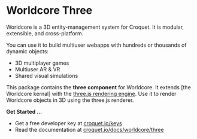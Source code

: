 # Worldcore Three

Worldcore is a 3D entity-management system for Croquet. It is modular, extensible, and cross-platform.

You can use it to build multiuser webapps with hundreds or thousands of dynamic objects:

* 3D multiplayer games
* Multiuser AR & VR
* Shared visual simulations

This package contains the **three component** for Worldcore. It extends [the Worldcore kernal] with the [three.js rendering engine](https://threejs.org/). Use it to render Worldcore objects in 3D using the three.js renderer.

**Get Started ...**

* Get a free developer key at [croquet.io/keys](https://croquet.io/keys/)
* Read the documentation at [croquet.io/docs/worldcore/three](https://croquet.io/docs/croquet/worldcore/three)
